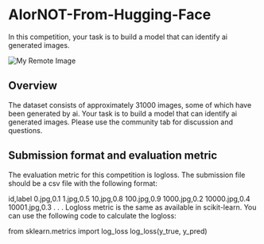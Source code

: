 # AIorNOT-From-Hugging-Face

In this competition, your task is to build a model that can identify ai generated images.

![My Remote Image]([https://www.dropbox.com/s/.../my-remote-image.jpg?dl=0](https://c.ndtvimg.com/2023-01/nq84a6v_indian-cricketers-as-toddlers_625x300_05_January_23.jpg))

## Overview
The dataset consists of approximately 31000 images, some of which have been generated by ai. Your task is to build a model that can identify ai generated images. Please use the community tab for discussion and questions.

## Submission format and evaluation metric
The evaluation metric for this competition is logloss. The submission file should be a csv file with the following format:

id,label
0.jpg,0.1
1.jpg,0.5
10.jpg,0.8
100.jpg,0.9
1000.jpg,0.2
10000.jpg,0.4
10001.jpg,0.3
.
.
.
Logloss metric is the same as available in scikit-learn. You can use the following code to calculate the logloss:

from sklearn.metrics import log_loss
log_loss(y_true, y_pred)
